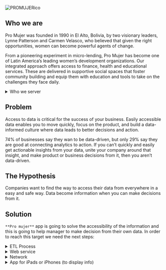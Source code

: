![PROMUJERico](https://promujer.org/content/themes/storyware/resources/assets/build/svg/logo.svg)

## Who we are

Pro Mujer was founded in 1990 in El Alto, Bolivia, by two visionary leaders, Lynne Patterson and Carmen Velasco, who believed that given the right opportunities, women can become powerful agents of change.

From a pioneering experiment in micro-lending, Pro Mujer has become one of Latin America’s leading women’s development organizations. Our integrated approach offers access to finance, health and educational services. These are delivered in supportive social spaces that foster community building and equip them with education and tools to take on the challenges they face daily.

<details>
<summary>Who we server</summary>

### Every woman has a unique story and background
Going beyond small loans, we support our entrepreneurial clients on their own transformative journey by creating opportunities, providing education, training and leadership skills to help them grow their businesses.
</details>

## Problem

Access to data is critical for the success of your business. Easily accessible data enables you to move quickly, focus on the product, and build a data-informed culture where data leads to better decisions and action.

74% of businesses say they wan to be data-driven, but only 29% say they are good at connecting analytics to action. If you can’t quickly and easily get actionable insights from your data, unite your company around that insight, and make product or business decisions from it, then you aren’t data-driven.

## The Hypothesis

Companies want to find the way to access their data from everywhere in a easy and safe way. Data become information when you can make decisions from it. 

## Solution

`**Pro mujer**` app is going to solve the accessibility of the information and this is going to help manager to make decision from their own data. In order to reach this target we need the next steps:
<details>
<summary>ETL Process</summary>
  **Production database (Extract data):**
  Extract an exact copy of the database, with the aim of not overstressing the production server this extraction should be in non-working hours.
  
  Staying database (Transform data)
  From the exact copy we proceed to transformation and validation.
  
  Data warehousing (Load data)
  The loading of the data once processed will be stored in a data warehousing that we will use for future queries.
</details>
<details>
<summary>Web service</summary>
  **Configure IIS:**
  Implement Web API (CSharp).
</details>
<details>
<summary>Network</summary>
  Configure router (Port forwarding).
</details>
<details>
  <summary>App for iPads or iPhones (to display info)</summary>
  </details>
